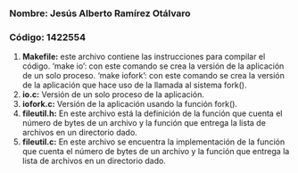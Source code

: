 ### Nombre: Jesús Alberto Ramírez Otálvaro
### Código: 1422554

1. **Makefile:** este archivo contiene las instrucciones para compilar el código.
‘make io’: con este comando se crea la versión de la aplicación de un solo proceso.
‘make iofork’: con este comando se crea la versión de la aplicación que hace uso de la llamada al sistema fork().
2. **io.c:** Versión de un solo proceso de la aplicación.
3. **iofork.c:** Versión de la aplicación usando la función fork().
4. **fileutil.h:** En este archivo está la definición de la función que cuenta el número de bytes de un archivo y la función que entrega la lista de archivos en un directorio dado.
5. **fileutil.c:** En este archivo se encuentra la implementación de la función que cuenta el número de bytes de un archivo y la función que entrega la lista de archivos en un directorio dado.

